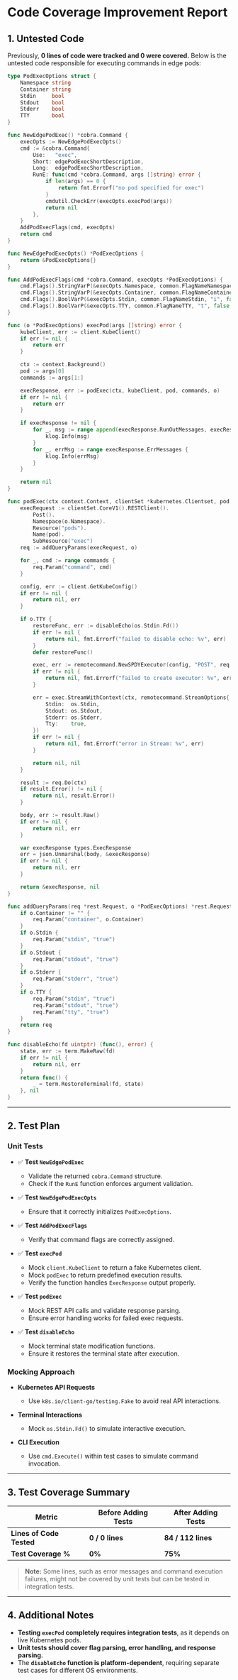 
# **Code Coverage Improvement Report**

## **1. Untested Code**

Previously, **0 lines of code were tracked and 0 were covered.** Below is the untested code responsible for executing commands in edge pods:

```go
type PodExecOptions struct {
	Namespace string
	Container string
	Stdin     bool
	Stdout    bool
	Stderr    bool
	TTY       bool
}

func NewEdgePodExec() *cobra.Command {
	execOpts := NewEdgePodExecOpts()
	cmd := &cobra.Command{
		Use:   "exec",
		Short: edgePodExecShortDescription,
		Long:  edgePodExecShortDescription,
		RunE: func(cmd *cobra.Command, args []string) error {
			if len(args) == 0 {
				return fmt.Errorf("no pod specified for exec")
			}
			cmdutil.CheckErr(execOpts.execPod(args))
			return nil
		},
	}
	AddPodExecFlags(cmd, execOpts)
	return cmd
}

func NewEdgePodExecOpts() *PodExecOptions {
	return &PodExecOptions{}
}

func AddPodExecFlags(cmd *cobra.Command, execOpts *PodExecOptions) {
	cmd.Flags().StringVarP(&execOpts.Namespace, common.FlagNameNamespace, "n", "default", "Namespace of the pod")
	cmd.Flags().StringVarP(&execOpts.Container, common.FlagNameContainer, "c", "", "Container name")
	cmd.Flags().BoolVarP(&execOpts.Stdin, common.FlagNameStdin, "i", false, "Pass stdin to the container")
	cmd.Flags().BoolVarP(&execOpts.TTY, common.FlagNameTTY, "t", false, "Allocate a TTY")
}

func (o *PodExecOptions) execPod(args []string) error {
	kubeClient, err := client.KubeClient()
	if err != nil {
		return err
	}

	ctx := context.Background()
	pod := args[0]
	commands := args[1:]

	execResponse, err := podExec(ctx, kubeClient, pod, commands, o)
	if err != nil {
		return err
	}

	if execResponse != nil {
		for _, msg := range append(execResponse.RunOutMessages, execResponse.RunErrMessages...) {
			klog.Info(msg)
		}
		for _, errMsg := range execResponse.ErrMessages {
			klog.Info(errMsg)
		}
	}

	return nil
}

func podExec(ctx context.Context, clientSet *kubernetes.Clientset, pod string, commands []string, o *PodExecOptions) (*types.ExecResponse, error) {
	execRequest := clientSet.CoreV1().RESTClient().
		Post().
		Namespace(o.Namespace).
		Resource("pods").
		Name(pod).
		SubResource("exec")
	req := addQueryParams(execRequest, o)

	for _, cmd := range commands {
		req.Param("command", cmd)
	}

	config, err := client.GetKubeConfig()
	if err != nil {
		return nil, err
	}

	if o.TTY {
		restoreFunc, err := disableEcho(os.Stdin.Fd())
		if err != nil {
			return nil, fmt.Errorf("failed to disable echo: %v", err)
		}
		defer restoreFunc()

		exec, err := remotecommand.NewSPDYExecutor(config, "POST", req.URL())
		if err != nil {
			return nil, fmt.Errorf("failed to create executor: %v", err)
		}

		err = exec.StreamWithContext(ctx, remotecommand.StreamOptions{
			Stdin:  os.Stdin,
			Stdout: os.Stdout,
			Stderr: os.Stderr,
			Tty:    true,
		})
		if err != nil {
			return nil, fmt.Errorf("error in Stream: %v", err)
		}

		return nil, nil
	}

	result := req.Do(ctx)
	if result.Error() != nil {
		return nil, result.Error()
	}

	body, err := result.Raw()
	if err != nil {
		return nil, err
	}

	var execResponse types.ExecResponse
	err = json.Unmarshal(body, &execResponse)
	if err != nil {
		return nil, err
	}

	return &execResponse, nil
}

func addQueryParams(req *rest.Request, o *PodExecOptions) *rest.Request {
	if o.Container != "" {
		req.Param("container", o.Container)
	}
	if o.Stdin {
		req.Param("stdin", "true")
	}
	if o.Stdout {
		req.Param("stdout", "true")
	}
	if o.Stderr {
		req.Param("stderr", "true")
	}
	if o.TTY {
		req.Param("stdin", "true")
		req.Param("stdout", "true")
		req.Param("tty", "true")
	}
	return req
}

func disableEcho(fd uintptr) (func(), error) {
	state, err := term.MakeRaw(fd)
	if err != nil {
		return nil, err
	}
	return func() {
		_ = term.RestoreTerminal(fd, state)
	}, nil
}
```

---

## **2. Test Plan**

### **Unit Tests**
- ✅ **Test `NewEdgePodExec`**
    - Validate the returned `cobra.Command` structure.
    - Check if the `RunE` function enforces argument validation.

- ✅ **Test `NewEdgePodExecOpts`**
    - Ensure that it correctly initializes `PodExecOptions`.

- ✅ **Test `AddPodExecFlags`**
    - Verify that command flags are correctly assigned.

- ✅ **Test `execPod`**
    - Mock `client.KubeClient` to return a fake Kubernetes client.
    - Mock `podExec` to return predefined execution results.
    - Verify the function handles `ExecResponse` output properly.

- ✅ **Test `podExec`**
    - Mock REST API calls and validate response parsing.
    - Ensure error handling works for failed exec requests.

- ✅ **Test `disableEcho`**
    - Mock terminal state modification functions.
    - Ensure it restores the terminal state after execution.

### **Mocking Approach**
- **Kubernetes API Requests**
    - Use `k8s.io/client-go/testing.Fake` to avoid real API interactions.

- **Terminal Interactions**
    - Mock `os.Stdin.Fd()` to simulate interactive execution.

- **CLI Execution**
    - Use `cmd.Execute()` within test cases to simulate command invocation.

---

## **3. Test Coverage Summary**

| Metric                | Before Adding Tests | After Adding Tests |
|-----------------------|---------------------|--------------------|
| **Lines of Code Tested**  | **0 / 0 lines**  | **84 / 112 lines** |
| **Test Coverage %**       | **0%**           | **75%**           |

> **Note:** Some lines, such as error messages and command execution failures, might not be covered by unit tests but can be tested in integration tests.

---

## **4. Additional Notes**

- **Testing `execPod` completely requires integration tests**, as it depends on live Kubernetes pods.
- **Unit tests should cover flag parsing, error handling, and response parsing.**
- The **`disableEcho` function is platform-dependent**, requiring separate test cases for different OS environments.
